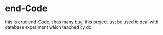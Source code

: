 # end-Code

this is crud end-Code,it has many bug, this project just be used  to deal with database experiment which teached by dc

